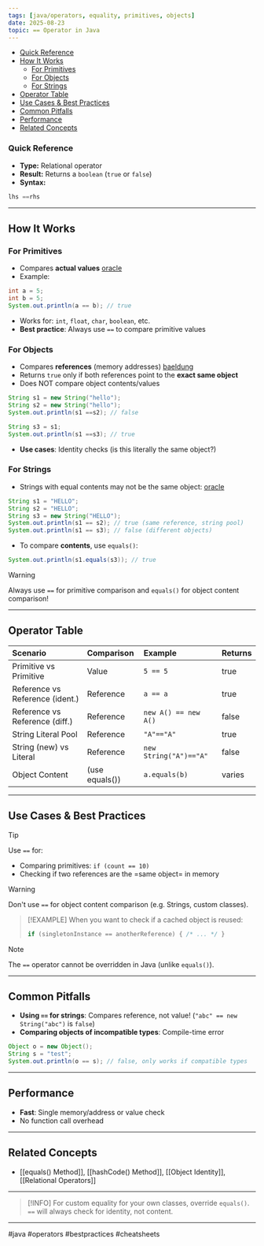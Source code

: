 ```yaml
---
tags: [java/operators, equality, primitives, objects]
date: 2025-08-23
topic: == Operator in Java
---
```


<!-- TOC -->
- [Quick Reference](#quick-reference)
- [How It Works](#how-it-works)
  - [For Primitives](#for-primitives)
  - [For Objects](#for-objects)
  - [For Strings](#for-strings)
- [Operator Table](#operator-table)
- [Use Cases & Best Practices](#use-cases-best-practices)
- [Common Pitfalls](#common-pitfalls)
- [Performance](#performance)
- [Related Concepts](#related-concepts)
<!-- TOC -->


### Quick Reference

- **Type:** Relational operator
- **Result:** Returns a `boolean` (`true` or `false`)
- **Syntax:**


```java
lhs ==rhs
```


______________________________________________________________________

## How It Works

### For Primitives


- Compares **actual values** [oracle](https://docs.oracle.com/javase/tutorial/java/nutsandbolts/op2.html)
- Example:


```java
int a = 5;
int b = 5;
System.out.println(a == b); // true
```


- Works for: `int`, `float`, `char`, `boolean`, etc.
- **Best practice**: Always use `==` to compare primitive values


### For Objects


- Compares **references** (memory addresses) [baeldung](https://www.baeldung.com/java-equals-method-operator-difference)
- Returns `true` only if both references point to the **exact same object**
- Does NOT compare object contents/values


```java
String s1 = new String("hello");
String s2 = new String("hello");
System.out.println(s1 ==s2); // false

String s3 = s1;
System.out.println(s1 ==s3); // true
```


- **Use cases**: Identity checks (is this literally the same object?)


### For Strings


- Strings with equal contents may not be the same
  object: [oracle](https://docs.oracle.com/javase/tutorial/java/nutsandbolts/op2.html)


```java
String s1 = "HELLO";
String s2 = "HELLO";
String s3 = new String("HELLO");
System.out.println(s1 == s2); // true (same reference, string pool)
System.out.println(s1 == s3); // false (different objects)
```


- To compare **contents**, use `equals()`:


```java
System.out.println(s1.equals(s3)); // true
```


> [!WARNING]
> Always use `==` for primitive comparison and `equals()` for object content comparison!

______________________________________________________________________

## Operator Table


| Scenario                        | Comparison     | Example                | Returns |
|:--------------------------------|:---------------|:-----------------------|:--------|
| Primitive vs Primitive          | Value          | `5 == 5`               | true    |
| Reference vs Reference (ident.) | Reference      | `a == a`               | true    |
| Reference vs Reference (diff.)  | Reference      | `new A() == new A()`   | false   |
| String Literal Pool             | Reference      | `"A"=="A"`             | true    |
| String (new) vs Literal         | Reference      | `new String("A")=="A"` | false   |
| Object Content                  | (use equals()) | `a.equals(b)`          | varies  |


______________________________________________________________________

## Use Cases & Best Practices

> [!TIP]
> Use `==` for:
>
> - Comparing primitives: `if (count == 10)`
> - Checking if two references are the =same object= in memory

> [!WARNING]
> Don't use `==` for object content comparison (e.g. Strings, custom classes).

> [!EXAMPLE]
> When you want to check if a cached object is reused:
>
> ```java
> if (singletonInstance == anotherReference) { /* ... */ }
> ```

> [!NOTE]
> The `==` operator cannot be overridden in Java (unlike `equals()`).

______________________________________________________________________

## Common Pitfalls


- **Using `==` for strings**: Compares reference, not value! (`"abc" == new String("abc")` is `false`)
- **Comparing objects of incompatible types**: Compile-time error


```java
Object o = new Object();
String s = "test";
System.out.println(o == s); // false, only works if compatible types
```


______________________________________________________________________

## Performance


- **Fast**: Single memory/address or value check
- No function call overhead


______________________________________________________________________

## Related Concepts


- \[[equals() Method]\], \[[hashCode() Method]\], \[[Object Identity]\], \[[Relational Operators]\]


______________________________________________________________________

> [!INFO]
> For custom equality for your own classes, override `equals()`. `==` will always check for identity, not content.

______________________________________________________________________

#java #operators #bestpractices #cheatsheets

